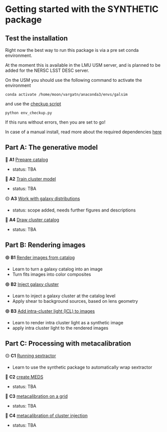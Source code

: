 # Getting started with the SYNTHETIC package


## Test the installation

Right now the best way to run this package is via a pre set conda environment. 

At the moment this is available in the LMU USM server, and is planned to be added for the NERSC LSST DESC server.

On the USM you should use the following command to activate the environment 
    
    conda activate /home/moon/vargatn/anaconda3/envs/galsim

and use the [checkup script](./env_checkup.py)

    python env_checkup.py

If this runs without errors, then you are set to go!

In case of a manual install, read more about the required dependencies [here](../DEPENDENCIES.md)

## Part A: The generative model

:red_circle: **A1** [Prepare catalog](A1_prepare_catalogs.ipynb)
* status:  TBA

:red_circle: **A2** [Train cluster model](A2_train_cluster_model.ipynb)
* status:  TBA

:yellow_circle: **A3**  [Work with galaxy distributions](A3_work_with_galaxy_distributions.ipynb)
* status:  scope added, needs further figures and descriptions

:red_circle: **A4**  [Draw cluster catalog](A4_draw_cluster_catalog.ipynb)
* status:  TBA

## Part B: Rendering images

:green_circle: **B1**  [Render images from catalog](B1_render_image.ipynb)
* Learn to turn a galaxy catalog into an image
* Turn fits images into color composites

:green_circle: **B2**  [Inject galaxy cluster](B2_inject_image.ipynb)
* Learn to inject a galaxy cluster at the catalog level 
* Apply shear to background sources, based on lens geometry

:green_circle: **B3**  [Add intra-cluster light (ICL) to images](B3_add_ICL.ipynb)
* Learn to render intra cluster light as a synthetic image
* apply intra cluster light to the rendered images

## Part C: Processing with metacalibration

:yellow_circle: **C1**  [Running sextractor](C1_running_sextractor.ipynb)
* Learn to use the synthetic package to automatically wrap sextractor

:red_circle: **C2**  [create MEDS](C2_creat_MEDS.ipynb)
* status:  TBA

:red_circle: **C3**  [metacalibration on a grid](C3_metacal_on_a_grid.ipynb)
* status:  TBA

:red_circle: **C4**  [metacalibration of cluster injection](C4_metacal_on_cluster_injections.ipynb)
* status:  TBA
